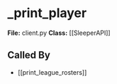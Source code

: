 # _print_player

**File:** client.py
**Class:** [[SleeperAPI]]

## Called By

- [[print_league_rosters]]

